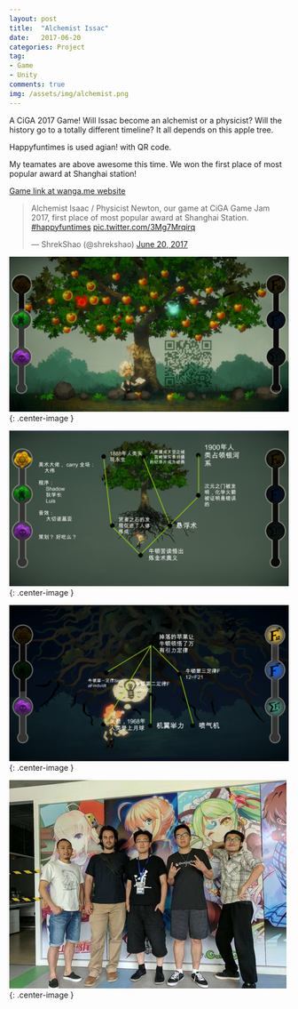 ```yaml
---
layout: post
title:  "Alchemist Issac"
date:   2017-06-20
categories: Project
tag: 
- Game
- Unity
comments: true
img: /assets/img/alchemist.png
---
```


A CiGA 2017 Game! Will Issac become an alchemist or a physicist? Will the history go to a totally different timeline? It all depends on this apple tree. 

Happyfuntimes is used agian! with QR code.

My teamates are above awesome this time. We won the first place of most popular award at Shanghai station!

<!--more-->

[Game link at wanga.me website](http://wanga.me/CGJ2017/detail?game=99)

<blockquote class="twitter-video" data-lang="en"><p lang="en" dir="ltr">Alchemist Isaac / Physicist Newton, our game at CiGA Game Jam 2017, first place of most popular award at Shanghai Station. <a href="https://twitter.com/hashtag/happyfuntimes?src=hash">#happyfuntimes</a> <a href="https://t.co/3Mg7Mrqirq">pic.twitter.com/3Mg7Mrqirq</a></p>&mdash; ShrekShao (@shrekshao) <a href="https://twitter.com/shrekshao/status/877181100359008258">June 20, 2017</a></blockquote>
<script async src="//platform.twitter.com/widgets.js" charset="utf-8"></script>

![](/assets/img/alchemist/screenshot4.png){: .center-image }

![](/assets/img/alchemist/screenshot2.png){: .center-image }

![](/assets/img/alchemist/screenshot6.png){: .center-image }

![](/assets/img/alchemist/team.jpg){: .center-image }